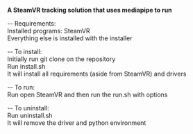 **A SteamVR tracking solution that uses mediapipe to run**

-- Requirements:\
Installed programs: SteamVR\
Everything else is installed with the installer

-- To install:\
Initially run git clone on the repository\
Run install.sh\
It will install all requirements (aside from SteamVR) and drivers

-- To run:\
Run open SteamVR and then run the run.sh with options

-- To uninstall:\
Run uninstall.sh\
It will remove the driver and python environment
